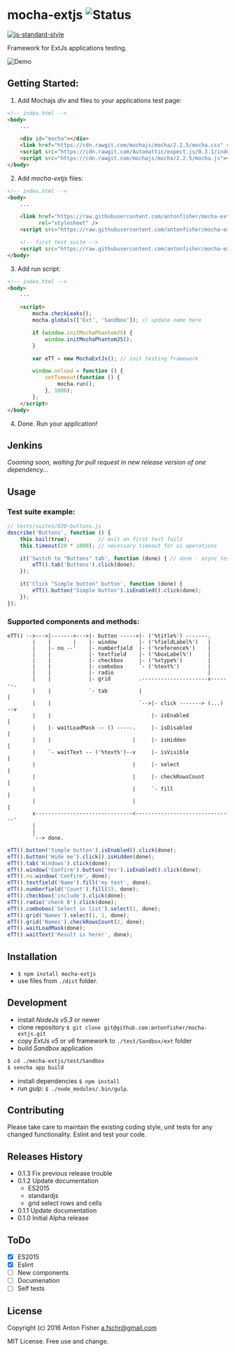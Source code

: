# mocha-extjs ![Status](https://img.shields.io/badge/status-alpha-orange.svg)

[![js-standard-style](https://img.shields.io/badge/code%20style-standard-brightgreen.svg)](http://standardjs.com/)

Framework for ExtJs applications testing.

![Demo](https://raw.githubusercontent.com/antonfisher/mocha-extjs/docs/images/mocha-extjs-v1.gif)

## Getting Started:

1) Add Mochajs _div_ and files to your applications test page:

```html
<!-- index.html -->
<body>
    ...

    <div id="mocha"></div>
    <link href="https://cdn.rawgit.com/mochajs/mocha/2.2.5/mocha.css" rel="stylesheet" />
    <script src="https://cdn.rawgit.com/Automattic/expect.js/0.3.1/index.js"></script>
    <script src="https://cdn.rawgit.com/mochajs/mocha/2.2.5/mocha.js"></script>
</body>
```

2) Add _mocha-extjs_ files:

```html
<!-- index.html -->
<body>
    ...

    <link href="https://raw.githubusercontent.com/antonfisher/mocha-extjs/master/dist/mocha-extjs.css"
          rel="stylesheet" />
    <script src="https://raw.githubusercontent.com/antonfisher/mocha-extjs/master/dist/mocha-extjs.js"></script>

    <!-- first test suite -->
    <script src="https://raw.githubusercontent.com/antonfisher/mocha-extjs/master/test/suites/010-environment.js"></script>
</body>
```

3) Add run script:

```html
<!-- index.html -->
<body>
    ...

    <script>
        mocha.checkLeaks();
        mocha.globals(['Ext', 'Sandbox']); // update name here

        if (window.initMochaPhantomJS) {
            window.initMochaPhantomJS();
        }

        var eTT = new MochaExtJs(); // init testing framework

        window.onload = function () {
            setTimeout(function () {
                mocha.run();
            }, 1000);
        };
    </script>
</body>
```

4) Done. Run your application!

## Jenkins

_Cooming soon, waiting for pull request in new release version of one dependency..._

## Usage

### Test suite example:
```javascript
// tests/suites/020-buttons.js
describe('Buttons', function () {
    this.bail(true);         // exit on first test fails
    this.timeout(20 * 1000); // necessary timeout for ui operations

    it('Switch to "Buttons" tab', function (done) { // done - async tests callback
        eTT().tab('Buttons').click(done);
    });

    it('Click "Simple button" button', function (done) {
        eTT().button('Simple button').isEnabled().click(done);
    });
});
```

### Supported components and methods:
```
eTT() -->--->|------->--->|- button ----->|- ('%title%') -------.
        |    |       |    |- window       |- ('%fieldLabel%')   |
        |    |- no --'    |- numberfield  |- ('%reference%')    |
        |    |            |- textfield    |- ('%boxLabel%')     |
        |    |            |- checkbox     |- ('%xtype%')        |
        |    |            |- combobox     `- ('%text%')         |
        |    |            |- radio                              |
        |    |            |- grid         .---------------------x-------.
        |    |            `- tab          |                             |
        |    |                            `-->|- click -------> (...) --v
        |    |                                |- isEnabled              |
        |    |- waitLoadMask -- () -----.     |- isDisabled             |
        |    |                          |     |- isHidden               |
        |    `- waitText -- ('%text%')--v     |- isVisible              |
        |                               |     |- select                 |
        |                               |     |- checkRowsCount         |
        |                               |     `- fill                   |
        |                               |                               |
        x-------------------------------<-------------------------------'
        |
        |
        `--> done.
```

```javascript
eTT().button('Simple button').isEnabled().click(done);
eTT().button('Hide me').click().isHidden(done);
eTT().tab('Windows').click(done);
eTT().window('Confirm').button('Yes').isEnabled().click(done);
eTT().no.window('Confirm', done);
eTT().textfield('Name').fill('my text', done);
eTT().numberfield('Count').fill(13, done);
eTT().checkbox('include').click(done);
eTT().radio('check B').click(done);
eTT().combobox('Select in list').select(1, done);
eTT().grid('Names').select(1, 1, done);
eTT().grid('Names').checkRowsCount(2, done);
eTT().waitLoadMask(done);
eTT().waitText('Result is here!', done);
```

## Installation
- `$ npm install mocha-extjs`
- use files from `./dist` folder.

## Development
- install _NodeJs v5.3_ or newer
- clone repository `$ git clone git@github.com:antonfisher/mocha-extjs.git`
- copy _ExtJs v5_ or _v6_ framework to `./test/Sandbox/ext` folder
- build _Sandbox_ application
```bash
$ cd ./mocha-extjs/test/Sandbox
$ sencha app build 
```
- install dependencies `$ npm install`
- run _gulp_: `$ ./node_modules/.bin/gulp`.

## Contributing

Please take care to maintain the existing coding style, unit tests for any changed functionality.
Eslint and test your code.

## Releases History

* 0.1.3 Fix previous release trouble
* 0.1.2 Update documentation
    * ES2015
    * standardjs
    * grid select rows and cells
* 0.1.1 Update documentation
* 0.1.0 Initial Alpha release

## ToDo
- [x] ES2015
- [x] Eslint
- [ ] New components
- [ ] Documenation
- [ ] Self tests

## License
Copyright (c) 2016 Anton Fisher <a.fschr@gmail.com>

MIT License. Free use and change.
